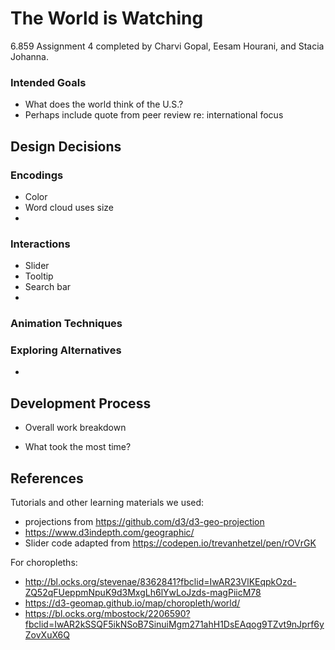 # The World is Watching

6.859 Assignment 4 completed by Charvi Gopal, Eesam Hourani, and Stacia Johanna.



### Intended Goals

* What does the world think of the U.S.?
* Perhaps include quote from peer review re: international focus



## Design Decisions

### Encodings

* Color
* Word cloud uses size
* 

### Interactions

* Slider
* Tooltip
* Search bar
* 

### Animation Techniques



### Exploring Alternatives

* 



## Development Process

* Overall work breakdown

* What took the most time?



## References

Tutorials and other learning materials we used:

- projections from https://github.com/d3/d3-geo-projection
- https://www.d3indepth.com/geographic/
- Slider code adapted from https://codepen.io/trevanhetzel/pen/rOVrGK

For choropleths:
- http://bl.ocks.org/stevenae/8362841?fbclid=IwAR23VlKEqpkOzd-ZQ52qFUeppmNpuK9d3MxgLh6lYwLoJzds-magPiicM78
- https://d3-geomap.github.io/map/choropleth/world/
- https://bl.ocks.org/mbostock/2206590?fbclid=IwAR2kSSQF5ikNSoB7SinuiMgm271ahH1DsEAqog9TZvt9nJprf6yZovXuX6Q 
